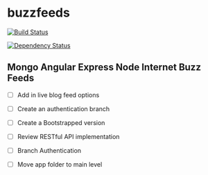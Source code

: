 # buzzfeeds
[![Build Status](https://secure.travis-ci.org/100stacks/buzzfeeds.png?branch=master)](http://travis-ci.org/site-demo/buzzfeeds)

[![Dependency Status](https://gemnasium.com/site-demo/buzzfeeds.svg)](https://gemnasium.com/site-demo/buzzfeeds)


## Mongo Angular Express Node Internet Buzz Feeds

- [ ] Add in live blog feed options

- [ ] Create an authentication branch

- [ ] Create a Bootstrapped version

- [ ] Review RESTful API implementation 

- [ ] Branch Authentication

- [ ] Move app folder to main level